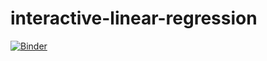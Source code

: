 # interactive-linear-regression

[![Binder](https://mybinder.org/badge_logo.svg)](https://mybinder.org/v2/gh/vishrut-patel/interactive-linear-regression/HEAD)
